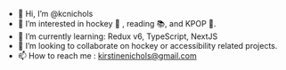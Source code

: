 - 👋 Hi, I’m @kcnichols
- 👀 I’m interested in hockey 🏒 , reading 📚, and KPOP 🎵.
- 🌱 I’m currently learning: Redux v6, TypeScript, NextJS
- 💞️ I’m looking to collaborate on hockey or accessibility related projects.
- 📫 How to reach me : kirstinenichols@gmail.com

<!---
kcnichols/kcnichols is a ✨ special ✨ repository because its `README.md` (this file) appears on your GitHub profile.
You can click the Preview link to take a look at your changes.
--->
